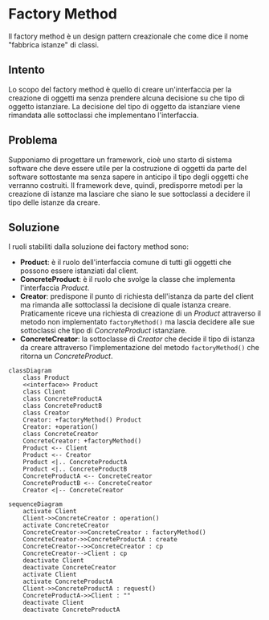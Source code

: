 # Factory Method
Il factory method è un design pattern creazionale che come dice il nome "fabbrica istanze" di classi.
## Intento
Lo scopo del factory method è quello di creare un'interfaccia per la creazione di oggetti ma senza prendere alcuna decisione su che tipo di oggetto istanziare. La decisione del tipo di oggetto da istanziare viene rimandata alle sottoclassi che implementano l'interfaccia.
## Problema
Supponiamo di progettare un framework, cioè uno starto di sistema software che deve essere utile per la costruzione di oggetti da parte del software sottostante ma senza sapere in anticipo il tipo degli oggetti che verranno costruiti. Il framework deve, quindi, predisporre metodi per la creazione di istanze ma lasciare che siano le sue sottoclassi a decidere il tipo delle istanze da creare.
## Soluzione
I ruoli stabiliti dalla soluzione dei factory method sono:
- **Product**: è il ruolo dell'interfaccia comune di tutti gli oggetti che possono essere istanziati dal client.
- **ConcreteProduct**: è il ruolo che svolge la classe che implementa l'interfaccia *Product*.
- **Creator**: predispone il punto di richiesta dell'istanza da parte del client ma rimanda alle sottoclassi la decisione di quale istanza creare. Praticamente riceve una richiesta di creazione di un *Product* attraverso il metodo non implementato `factoryMethod()` ma lascia decidere alle sue sottoclassi che tipo di *ConcreteProduct* istanziare.
- **ConcreteCreator**: la sottoclasse di *Creator* che decide il tipo di istanza da creare attraverso l'implementazione del metodo `factoryMethod()` che ritorna un *ConcreteProduct*.
```mermaid
classDiagram
	class Product
	<<interface>> Product
	class Client
	class ConcreteProductA
	class ConcreteProductB
	class Creator
	Creator: +factoryMethod() Product
	Creator: +operation()
	class ConcreteCreator
	ConcreteCreator: +factoryMethod()
	Product <-- Client
	Product <-- Creator
	Product <|.. ConcreteProductA
	Product <|.. ConcreteProductB
	ConcreteProductA <-- ConcreteCreator
	ConcreteProductB <-- ConcreteCreator
	Creator <|-- ConcreteCreator
```
```mermaid
sequenceDiagram
	activate Client
	Client->>ConcreteCreator : operation()
	activate ConcreteCreator
	ConcreteCreator->>ConcreteCreator : factoryMethod()
	ConcreteCreator->>ConcreteProductA : create
	ConcreteCreator-->>ConcreteCreator : cp
	ConcreteCreator-->Client : cp
	deactivate Client
	deactivate ConcreteCreator
	activate Client
	activate ConcreteProductA
	Client->>ConcreteProductA : request()
	ConcreteProductA->>Client : ""
	deactivate Client
	deactivate ConcreteProductA 
```
















